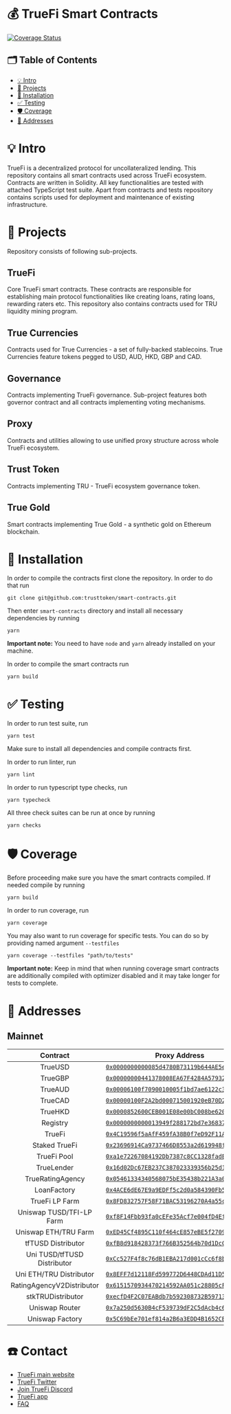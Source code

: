 # 💰 TrueFi Smart Contracts

[![Coverage Status](https://coveralls.io/repos/github/trusttoken/smart-contracts/badge.svg?branch=main)](https://coveralls.io/github/trusttoken/smart-contracts?branch=main)

## 🗂 Table of Contents
- [💡 Intro](#-💡-Intro)
- [📎 Projects](#-📎-Projects)
- [🧰 Installation](#-🧰-Installation)
- [✅ Testing](#-✅-Testing)
- [🛡 Coverage](#-🛡-Coverage)  
- [🚉 Addresses](#-🚉-Addresses)

# 💡 Intro
TrueFi is a decentralized protocol for uncollateralized lending. This repository contains all smart contracts used across TrueFi ecosystem. Contracts are written in Solidity. All key functionalities are tested with attached TypeScript test suite. Apart from contracts and tests repository contains scripts used for deployment and maintenance of existing infrastructure.

# 📎 Projects
Repository consists of following sub-projects.
## TrueFi
Core TrueFi smart contracts. These contracts are responsible for establishing main protocol functionalities like creating loans, rating loans, rewarding raters etc. This repository also contains contracts used for TRU liquidity mining program.
## True Currencies
Contracts used for True Currencies - a set of fully-backed stablecoins. True Currencies feature tokens pegged to USD, AUD, HKD, GBP and CAD.
## Governance
Contracts implementing TrueFi governance. Sub-project features both governor contract and all contracts implementing voting mechanisms.
## Proxy
Contracts and utilities allowing to use unified proxy structure across whole TrueFi ecosystem.
## Trust Token
Contracts implementing TRU - TrueFi ecosystem governance token.
## True Gold
Smart contracts implementing True Gold - a synthetic gold on Ethereum blockchain.


# 🧰 Installation
In order to compile the contracts first clone the repository. In order to do that run
```
git clone git@github.com:trusttoken/smart-contracts.git
```
Then enter `smart-contracts` directory and install all necessary dependencies by running
```
yarn
```
**Important note:** You need to have `node` and `yarn` already installed on your machine.

In order to compile the smart contracts run
```
yarn build
``` 
# ✅ Testing
In order to run test suite, run
```
yarn test
```
Make sure to install all dependencies and compile contracts first.

In order to run linter, run
```
yarn lint
```

In order to run typescript type checks, run
```
yarn typecheck
```

All three check suites can be run at once by running
```
yarn checks
```

# 🛡 Coverage
Before proceeding make sure you have the smart contracts compiled.
If needed compile by running
```
yarn build
```
In order to run coverage, run 
```
yarn coverage
```
You may also want to run coverage for specific tests.
You can do so by providing named argument `--testfiles`
```
yarn coverage --testfiles "path/to/tests"
```
**Important note:** Keep in mind that when running coverage smart contracts are additionally compiled with optimizer disabled and
it may take longer for tests to complete.

# 🚉 Addresses
## Mainnet
| Contract | Proxy Address |
|:-------:|:-------:|
| TrueUSD | [`0x0000000000085d4780B73119b644AE5ecd22b376`](https://etherscan.io/address/0x0000000000085d4780B73119b644AE5ecd22b376) |
| TrueGBP | [`0x00000000441378008EA67F4284A57932B1c000a5`](https://etherscan.io/address/0x00000000441378008EA67F4284A57932B1c000a5) |
| TrueAUD | [`0x00006100f7090010005f1bd7ae6122c3c2cf0090`](https://etherscan.io/address/0x00006100f7090010005f1bd7ae6122c3c2cf0090) |
| TrueCAD | [`0x00000100F2A2bd000715001920eB70D229700085`](https://etherscan.io/address/0x00000100F2A2bd000715001920eB70D229700085) |
| TrueHKD | [`0x0000852600CEB001E08e00bC008be620d60031F2`](https://etherscan.io/address/0x0000852600CEB001E08e00bC008be620d60031F2) |
| Registry | [`0x0000000000013949f288172bd7e36837bddc7211`](https://etherscan.io/address/0x0000000000013949f288172bd7e36837bddc7211) |
| TrueFi | [`0x4C19596f5aAfF459fA38B0f7eD92F11AE6543784`](https://etherscan.io/address/0x4C19596f5aAfF459fA38B0f7eD92F11AE6543784) || TrustToken | [`0x4C19596f5aAfF459fA38B0f7eD92F11AE6543784`](https://etherscan.io/address/0x4C19596f5aAfF459fA38B0f7eD92F11AE6543784) |
| Staked TrueFi | [`0x23696914Ca9737466D8553a2d619948f548Ee424`](https://etherscan.io/address/0x23696914Ca9737466D8553a2d619948f548Ee424) |
| TrueFi Pool | [`0xa1e72267084192Db7387c8CC1328fadE470e4149`](https://etherscan.io/address/0xa1e72267084192Db7387c8CC1328fadE470e4149) |
| TrueLender | [`0x16d02Dc67EB237C387023339356b25d1D54b0922`](https://etherscan.io/address/0x16d02Dc67EB237C387023339356b25d1D54b0922) |
| TrueRatingAgency | [`0x05461334340568075bE35438b221A3a0D261Fb6b`](https://etherscan.io/address/0x05461334340568075bE35438b221A3a0D261Fb6b)|
| LoanFactory | [`0x4ACE6dE67E9a9EDFf5c2d0a584390Fb5394119e7`](https://etherscan.io/address/0x4ACE6dE67E9a9EDFf5c2d0a584390Fb5394119e7) |
| TrueFi LP Farm | [`0x8FD832757F58F71BAC53196270A4a55c8E1a29D9`](https://etherscan.io/address/0x8FD832757F58F71BAC53196270A4a55c8E1a29D9) |
| Uniswap TUSD/TFI-LP Farm | [`0xf8F14Fbb93fa0cEFe35Acf7e004fD4Ef92d8315a`](https://etherscan.io/address/0xf8F14Fbb93fa0cEFe35Acf7e004fD4Ef92d8315a) |
| Uniswap ETH/TRU Farm | [`0xED45Cf4895C110f464cE857eBE5f270949eC2ff4`](https://etherscan.io/address/0xED45Cf4895C110f464cE857eBE5f270949eC2ff4) |
| tfTUSD Distributor | [`0xfB8d918428373f766B352564b70d1DcC1e3b6383`](https://etherscan.io/address/0xfB8d918428373f766B352564b70d1DcC1e3b6383) |
| Uni TUSD/tfTUSD Distributor | [`0xCc527F4f8c76dB1EBA217d001cCc6f8bD9e0D86E`](https://etherscan.io/address/0xCc527F4f8c76dB1EBA217d001cCc6f8bD9e0D86E) |
| Uni ETH/TRU Distributor | [`0x8EFF7d12118Fd599772D6448CDAd11D5fb2568e0`](https://etherscan.io/address/0x8EFF7d12118Fd599772D6448CDAd11D5fb2568e0) || Uni ETH/TRU Distributor | [`0x8EFF7d12118Fd599772D6448CDAd11D5fb2568e0`](https://etherscan.io/address/0x8EFF7d12118Fd599772D6448CDAd11D5fb2568e0) |
| RatingAgencyV2Distributor | [`0x6151570934470214592AA051c28805cF4744BCA7`](https://etherscan.io/address/0x6151570934470214592AA051c28805cF4744BCA7) |
| stkTRUDistributor | [`0xecfD4F2C07EABdb7b592308732B59713728A957F`](https://etherscan.io/address/0xecfD4F2C07EABdb7b592308732B59713728A957F) |
| Uniswap Router | [`0x7a250d5630B4cF539739dF2C5dAcb4c659F2488D`](https://etherscan.io/address/0x7a250d5630B4cF539739dF2C5dAcb4c659F2488D) |
| Uniswap Factory | [`0x5C69bEe701ef814a2B6a3EDD4B1652CB9cc5aA6f`](https://etherscan.io/address/0x5C69bEe701ef814a2B6a3EDD4B1652CB9cc5aA6f) |

# ☎️ Contact
 - [TrueFi main website](https://truefi.io/)
 - [TrueFi Twitter](https://twitter.com/TrustToken)
 - [Join TrueFi Discord](https://discord.com/invite/3tMyMqyqDj)
 - [TrueFi app](https://app.truefi.io/dashboard?utm_source=marketing_site&utm_medium=launch_app)
 - [FAQ](https://docs.truefi.io/faq/)
